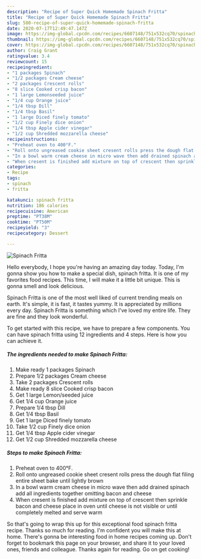 ```yaml
---
description: "Recipe of Super Quick Homemade Spinach Fritta"
title: "Recipe of Super Quick Homemade Spinach Fritta"
slug: 580-recipe-of-super-quick-homemade-spinach-fritta
date: 2020-07-17T12:49:47.147Z
image: https://img-global.cpcdn.com/recipes/6607148/751x532cq70/spinach-fritta-recipe-main-photo.jpg
thumbnail: https://img-global.cpcdn.com/recipes/6607148/751x532cq70/spinach-fritta-recipe-main-photo.jpg
cover: https://img-global.cpcdn.com/recipes/6607148/751x532cq70/spinach-fritta-recipe-main-photo.jpg
author: Craig Grant
ratingvalue: 3.4
reviewcount: 15
recipeingredient:
- "1 packages Spinach"
- "1/2 packages Cream cheese"
- "2 packages Crescent rolls"
- "8 slice Cooked crisp bacon"
- "1 large Lemonseeded juice"
- "1/4 cup Orange juice"
- "1/4 tbsp Dill"
- "1/4 tbsp Basil"
- "1 large Diced finely tomato"
- "1/2 cup Finely dice onion"
- "1/4 tbsp Apple cider vinegar"
- "1/2 cup Shredded mozzarella cheese"
recipeinstructions:
- "Preheat oven to 400°F."
- "Roll onto ungreased cookie sheet cresent rolls press the dough flat filing entire sheet bake until lightly brown"
- "In a bowl warm cream cheese in micro wave then add drained spinach add all ingredients together omitting bacon and cheese"
- "When cresent is finished add mixture on top of crescent then sprinkle bacon and cheese place in oven until cheese is not visible or until completely melted and serve warm"
categories:
- Recipe
tags:
- spinach
- fritta

katakunci: spinach fritta 
nutrition: 186 calories
recipecuisine: American
preptime: "PT38M"
cooktime: "PT50M"
recipeyield: "3"
recipecategory: Dessert

---
```



![Spinach Fritta](https://img-global.cpcdn.com/recipes/6607148/751x532cq70/spinach-fritta-recipe-main-photo.jpg)

Hello everybody, I hope you're having an amazing day today. Today, I'm gonna show you how to make a special dish, spinach fritta. It is one of my favorites food recipes. This time, I will make it a little bit unique. This is gonna smell and look delicious.



Spinach Fritta is one of the most well liked of current trending meals on earth. It's simple, it is fast, it tastes yummy. It is appreciated by millions every day. Spinach Fritta is something which I've loved my entire life. They are fine and they look wonderful.


To get started with this recipe, we have to prepare a few components. You can have spinach fritta using 12 ingredients and 4 steps. Here is how you can achieve it.

##### The ingredients needed to make Spinach Fritta:

1. Make ready 1 packages Spinach
1. Prepare 1/2 packages Cream cheese
1. Take 2 packages Crescent rolls
1. Make ready 8 slice Cooked crisp bacon
1. Get 1 large Lemon/seeded juice
1. Get 1/4 cup Orange juice
1. Prepare 1/4 tbsp Dill
1. Get 1/4 tbsp Basil
1. Get 1 large Diced finely tomato
1. Take 1/2 cup Finely dice onion
1. Get 1/4 tbsp Apple cider vinegar
1. Get 1/2 cup Shredded mozzarella cheese




##### Steps to make Spinach Fritta:

1. Preheat oven to 400°F.
1. Roll onto ungreased cookie sheet cresent rolls press the dough flat filing entire sheet bake until lightly brown
1. In a bowl warm cream cheese in micro wave then add drained spinach add all ingredients together omitting bacon and cheese
1. When cresent is finished add mixture on top of crescent then sprinkle bacon and cheese place in oven until cheese is not visible or until completely melted and serve warm




So that's going to wrap this up for this exceptional food spinach fritta recipe. Thanks so much for reading. I'm confident you will make this at home. There's gonna be interesting food in home recipes coming up. Don't forget to bookmark this page on your browser, and share it to your loved ones, friends and colleague. Thanks again for reading. Go on get cooking!
